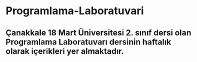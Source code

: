 # Programlama-Laboratuvari

## Çanakkale 18 Mart Üniversitesi 2. sınıf dersi olan Programlama Laboratuvarı dersinin haftalık olarak içerikleri yer almaktadır.
